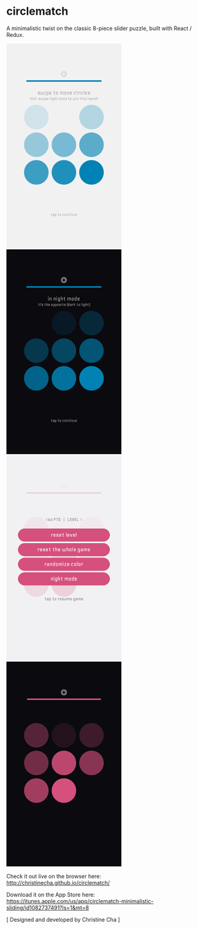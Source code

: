 # circlematch
A minimalistic twist on the classic 8-piece slider puzzle, built with React / Redux.

<img src="/src/assets/screenshot1.png" width="300">
<img src="/src/assets/screenshot2.png" width="300">
<img src="/src/assets/screenshot4.png" width="300">
<img src="/src/assets/screenshot5.png" width="300">

Check it out live on the browser here: http://christinecha.github.io/circlematch/

Download it on the App Store here: https://itunes.apple.com/us/app/circlematch-minimalistic-sliding/id1082737491?ls=1&mt=8

[ Designed and developed by Christine Cha ]

